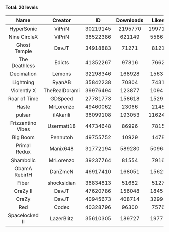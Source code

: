 #### Total: 20 levels

| Name | Creator | ID | Downloads | Likes |
|:---:|:---:|:---:|:---:|:---:|
| HyperSonic | ViPriN | 30219145 | 2195770 | 199710
| Nine CircleX | ViPriN | 36522386 | 621149 | 55861
| Ghost Temple | DavJT | 34918883 | 71271 | 8121
| The Deathless | Edicts | 41352267 | 97816 | 7662
| Decimation | Lemons | 32298346 | 168928 | 15631
| Lightning | RyanAB | 35842238 | 70804 | 7431
| Violently X | TheRealDorami | 39976494 | 123877 | 10945
| Roar of Time | GDSpeed | 27781773 | 158618 | 15292
| Haste | MrLorenzo | 49460062 | 23066 | 2148
| pulsar | iIAkariIi | 36099108 | 193053 | 116244
| Frizzantino Vibes | Usermatt18 | 44734648 | 86996 | 7815
| Big Boom | Pennutoh | 49755752 | 10929 | 1478
| Primal Redux | Manix648 | 31772194 | 589280 | 50963
| Shambolic | MrLorenzo | 39237764 | 81554 | 7916
| ObamA RebirtH | DanZmeN | 46917410 | 168051 | 15629
| Fiber | shocksidian | 36834813 | 51682 | 5127
| CraZy II | DavJT | 47620786 | 156048 | 18451
| CraZy | DavJT | 40945673 | 408714 | 32992
| Red | Codex | 40328796 | 96300 | 7576
| Spacelocked II | LazerBlitz | 35610305 | 189727 | 19775
